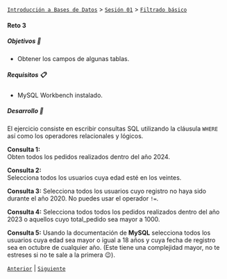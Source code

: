 [`Introducción a Bases de Datos`](../../../README.md) > [`Sesión 01`](../../README.md) > [`Filtrado básico`](../README.md)

#### Reto 3

##### Objetivos 🎯

- Obtener los campos de algunas tablas.

##### Requisitos 📋

- MySQL Workbench instalado.

##### Desarrollo 🚀

El ejercicio consiste en escribir consultas SQL utilizando la cláusula `WHERE` así como los operadores relacionales y lógicos.

**Consulta 1:**   
Obten todos los pedidos realizados dentro del año 2024.

**Consulta 2:**   
Selecciona todos los usuarios cuya edad esté en los veintes.

**Consulta 3:**
Selecciona todos los usuarios cuyo registro no haya sido durante el año 2020. No puedes usar el operador `!=`.

**Consulta 4:**
Selecciona todos todos los pedidos realizados dentro del año 2023 o aquellos cuyo total_pedido sea mayor a 1000.

**Consulta 5:**
Usando la documentación de **MySQL** selecciona todos los usuarios cuya edad sea mayor o igual a 18 años y cuya fecha de registro sea en octubre de cualquier año. (Este tiene una complejidad mayor, no te estreses si no te sale a la primera :wink:). 

[`Anterior`](../ejemplo03/README.md) | [`Siguiente`](../../tema04/README.md)
